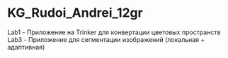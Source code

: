 # KG_Rudoi_Andrei_12gr
Lab1 - Приложение на Trinker для конвертации цветовых пространств
Lab3 - Приложение для сегментации изображений (локальная + адаптивная)
